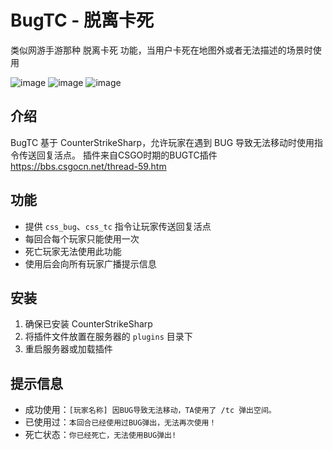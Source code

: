 # BugTC - 脱离卡死
类似网游手游那种 脱离卡死 功能，当用户卡死在地图外或者无法描述的场景时使用

![image](https://github.com/user-attachments/assets/df3196a7-77b6-4a0b-81cc-31ca7dc8c78b)
![image](https://github.com/user-attachments/assets/aea420a3-9ad6-42f9-ac3d-aa5a7ddf2f85)
![image](https://github.com/user-attachments/assets/c0809333-d729-4806-80da-7620971b0250)


## 介绍
BugTC 基于 CounterStrikeSharp，允许玩家在遇到 BUG 导致无法移动时使用指令传送回复活点。
插件来自CSGO时期的BUGTC插件 https://bbs.csgocn.net/thread-59.htm

## 功能
- 提供 `css_bug`、`css_tc` 指令让玩家传送回复活点
- 每回合每个玩家只能使用一次
- 死亡玩家无法使用此功能
- 使用后会向所有玩家广播提示信息

## 安装
1. 确保已安装 CounterStrikeSharp
2. 将插件文件放置在服务器的 `plugins` 目录下
3. 重启服务器或加载插件

## 提示信息
- 成功使用：`[玩家名称] 因BUG导致无法移动，TA使用了 /tc 弹出空间。`
- 已使用过：`本回合已经使用过BUG弹出，无法再次使用！`
- 死亡状态：`你已经死亡，无法使用BUG弹出!`
